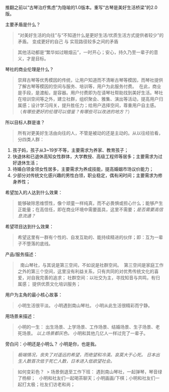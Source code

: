 推翻之前以“古琴治疗焦虑”为隐喻的1.0版本。重写“古琴是美好生活桥梁”的2.0版。

主要矛盾是什么？
> “对美好生活的向往”与“不知道什么是更好生活/优质生活方式提供者较少”的矛盾。
>  变成更好的自己 与 实现路径较多之间的矛盾

> 其他活动都是“繁华如过眼烟云”，一时开心；安心，持久乃至一辈子的意义，才是目标。


琴社的商业伦理是什么？
> 崇拜古琴等优秀模因的传统，让用户知道而不清晰古琴等模因，而琴社提供了解古琴等模因的空间与服务、培训等，用户为此服务付费。
  在此，商业是手段，是渡船，是容器。用户付费即为在请琴社帮助找到美好生活。琴社在培训空间等之外，建立社群，组织聚会、雅集、演出等活动，提高用户归属感；设计学习闯关，提升胜任力；给用户选择空间，尊重用户自主感。（*有哪些更好的伦理可以借鉴？有哪些可以改进的地方？*）

所以目标人群是谁？
> 所有对更美好生活由向往的人，不管是被动的还是主动的。从以往经验看，分四类人群：
1. 孩子妈，孩子从3~19岁不等，主要需求为养家、教育孩子；
2. 快退休和已退休高知女性群体，大学教授、高级工程师等居多；主要需求为过好退休生活；
3. 待婚白领金领女性居多，主要需求为养成技能，提高婚姻市场议价能力；
4. 少部分对传统文化感兴趣的男性白领，职业稳定，偶有闲时间；主要需求为修身养性；

希望加入的人达到什么效果：
> 能够破除思维惯性，像个顽童一样纯真，而不必畏惧或担心什么；能够产生正能量；在高信任，即在商业环境中需要面具，这里不需要；*是否需要高信息流通？*

希望项目达到什么效果：
> 希望这里有一群有个性的、自发互助的、能持续精进的伙伴；即：互为一辈子不堕落的底线。

产品/服务描述：
>   南山琴社，与其说是第三空间，不如说是社群空间。
  第三空间是家庭工作之外的第三个空间，这里没有利益关系，只有共同的对优秀传统文化的喜爱，对自我完善的追求；
  社群空间：以社交为主，寻找知音与共鸣，有归属感；
  提供优质文化培训服务；



用户为主角的最小核心故事：
> 小明生活很平淡。 小明遇到南山琴社。 小明从此生活很精彩而宁静。


用场景来描述：

> 小明的一生：
> 出生场景、上学场景、工作场景、结婚场景、生子场景、老死场景。
> *以上场景都灰色。* 小明和其他几亿人一样过完了一辈子。
 
  旁白问：小明还是小明么？
  小明是你，也是我。

 > *极端情况，丧失了对遥远的希望，而绝望和冷漠。哀莫大于心死。
   日本出生人数首次低于死亡人数，日本进入低欲望社会。*

  > 如何变彩色？
  > 场景倒退至工作下班：
    遇到南山琴社，一起弹琴，琴音绿了杨柳；
    小明和社友们一起喝茶聊天；小明画画/下棋；小明和社友们一起打太极；社友们访老和尚；

